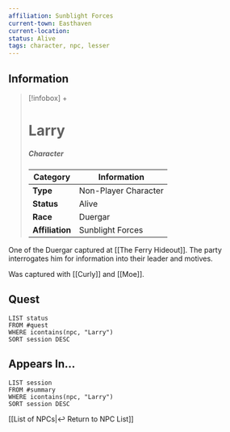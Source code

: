 ```yaml
---
affiliation: Sunblight Forces
current-town: Easthaven
current-location: 
status: Alive
tags: character, npc, lesser
---
```


## Information
> [!infobox] +
> # Larry
> ##### Character
> | Category | Information |
> | ---- | ---- |
> | **Type** | Non-Player Character |
> | **Status** | Alive |
> | **Race** | Duergar |
> | **Affiliation** | Sunblight Forces |

One of the Duergar captured at [[The Ferry Hideout]]. The party interrogates him for information into their leader and motives.

Was captured with [[Curly]] and [[Moe]].

## Quest

```dataview
LIST status
FROM #quest 
WHERE icontains(npc, "Larry")
SORT session DESC
```

## Appears In...
```dataview
LIST session
FROM #summary
WHERE icontains(npc, "Larry")
SORT session DESC
```

[[List of NPCs|↩️ Return to NPC List]]